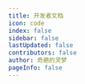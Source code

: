 ```yaml
---
title: 开发者文档
icon: code
index: false
sidebar: false
lastUpdated: false
contributors: false
author: 奇葩的灵梦
pageInfo: false
---
```


<Catalog></Catalog>